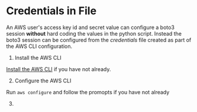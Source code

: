 # Credentials in File
An AWS user's access key id and secret value can configure a boto3 session **without** hard coding the values in the python script. Instead the boto3 session can be configured from the *credentials* file created as part of the AWS CLI configuration. 

1. Install the AWS CLI

[Install the AWS CLI](https://docs.aws.amazon.com/cli/latest/userguide/getting-started-install.html) if you have not already.

2. Configure the AWS CLI

Run ```aws configure``` and follow the promopts if you have not already

3. 